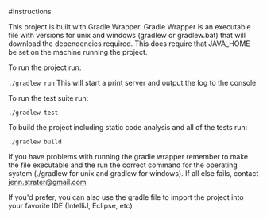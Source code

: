 #Instructions

This project is built with Gradle Wrapper. Gradle Wrapper is an executable file with versions for unix and windows
(gradlew or gradlew.bat) that will download the dependencies required.  This does require that JAVA_HOME be set on the
machine running the project.

To run the project run:

`./gradlew run` This will start a print server and output the log to the console

To run the test suite run:

`./gradlew test`

To build the project including static code analysis and all of the tests run:

`./gradlew build`

If you have problems with running the gradle wrapper remember to make the file executable and the run the correct command
for the operating system (./gradlew for unix and gradlew for windows). If all else fails, contact jenn.strater@gmail.com

If you'd prefer, you can also use the gradle file to import the project into your favorite IDE (IntelliJ, Eclipse, etc)
